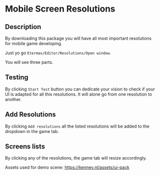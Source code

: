# Mobile Screen Resolutions

## Description

By downloading this package you will have all most important resolutions for mobile game developing.

Just yo go `Etermax/Editor/Resolutions/Open window`.

You will see three parts.

## Testing

By clicking `Start Test` button you can dedicate your vision to check if your UI is adapted for all this resolutions. It will alone go from one resolution to another.

## Add Resolutions

By clicking `Add resolutions` all the listed resolutions will be added to the dropdown in the game tab.

## Screens lists

By clicking any of the resolutions, the game tab will resize accordingly. 


Assets used for demo scene:
https://kenney.nl/assets/ui-pack